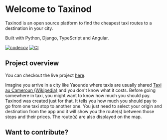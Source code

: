 # Welcome to Taxinod

Taxinod is an open source platform to find the cheapest taxi routes to a destination in your city.

Built with Python, Django, TypeScript and Angular.

[![codecov](https://codecov.io/gh/valerymelou/taxinod/branch/develop/graph/badge.svg?token=8XJD8VPN9F)](https://codecov.io/gh/valerymelou/taxinod) [![CI](https://github.com/valerymelou/taxinod/actions/workflows/ci.yml/badge.svg)](https://github.com/valerymelou/taxinod/actions/workflows/ci.yml)

## Project overview

You can checkout the live project [here](https://taxinod.com).

Imagine you arrive in a city like Yaounde where taxis are usually shared [Taxi au Cameroun (Wikipedia)](https://fr.wikipedia.org/wiki/Taxi_au_Cameroun) and you don't know what it costs. Before going somewhere in taxi, you might want to know how much you should pay. Taxinod was created just for that. It tells you how much you should pay to go from one taxi stop to another one. You just need to select your origin and destination from the app and it will show you the route(s) between those stops and their prices. The route(s) are also displayed on the map.

## Want to contribute?
